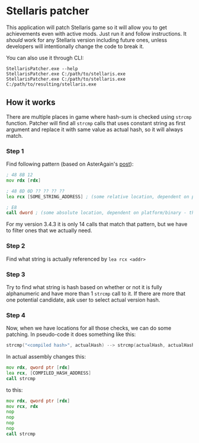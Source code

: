 # Stellaris patcher

This application will patch Stellaris game so it will allow you to get achievements even with active mods.
Just run it and follow instructions. It _should_ work for any Stellaris version including future ones, unless developers will intentionally change the code to break it.

You can also use it through CLI:

```
StellarisPatcher.exe --help
StellarisPatcher.exe C:/path/to/stellaris.exe
StellarisPatcher.exe C:/path/to/stellaris.exe C:/path/to/resulting/stellaris.exe
```

## How it works

There are multiple places in game where hash-sum is checked using `strcmp` function. Patcher will find all `strcmp` calls that uses constant string as first argument and replace it with same value as actual hash, so it will always match.

### Step 1

Find following pattern (based on AsterAgain's [post](https://www.reddit.com/r/StellarisMods/comments/n007f3/comment/gw6z6d2/?utm_source=share&utm_medium=web2x&context=3)):

```asm
; 48 8B 12 
mov rdx [rdx]

; 48 8D 0D ?? ?? ?? ?? 
lea rcx [SOME_STRING_ADDRESS] ; (some relative location, dependent on platform/binary - this relative location is the location of the actual hashsum, which is also stored in the binary)

; E8 
call dword ; (some absolute location, dependent on platform/binary - this location will contain the assembly of the C function strcmp)
```

For my version 3.4.3 it is only 14 calls that match that pattern, but we have to filter ones that we actually need. 

### Step 2

Find what string is actually referenced by `lea rcx <addr>` 

### Step 3

Try to find what string is hash based on whether or not it is fully alphanumeric and have more than 1 `strcmp` call to it. If there are more that one potential candidate, ask user to select actual version hash.

### Step 4

Now, when we have locations for all those checks, we can do some patching. In pseudo-code it does something like this:
```c++
strcmp("<compiled hash>", actualHash) --> strcmp(actualHash, actualHash)
```

In actual assembly changes this:
```asm
mov rdx, qword ptr [rdx]
lea rcx, [COMPILED_HASH_ADDRESS]
call strcmp 
```

to this:

```asm
mov rdx, qword ptr [rdx]
mov rcx, rdx
nop
nop
nop
nop
call strcmp 
```
